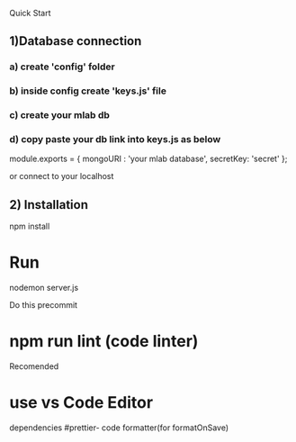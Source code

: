 Quick Start

## 1)Database connection

### a) create 'config' folder

### b) inside config create 'keys.js' file

### c) create your mlab db

### d) copy paste your db link into keys.js as below

module.exports = {
mongoURI : 'your mlab database',
secretKey: 'secret'
};

or connect to your localhost

## 2) Installation

npm install

# Run
nodemon server.js

Do this precommit
# npm run lint (code linter)

Recomended
# use vs Code Editor

dependencies
#prettier- code formatter(for formatOnSave)